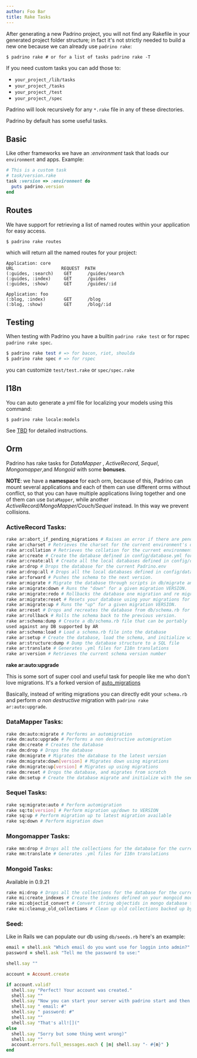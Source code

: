 ```yaml
---
author: Foo Bar
title: Rake Tasks
---
```


After generating a new Padrino project, you will not find any Rakefile in your generated project folder structure; in
fact it's not strictly needed to build a new one because we can already use `padrino rake`:

    $ padrino rake # or for a list of tasks padrino rake -T


If you need custom tasks you can add those to:

- `your_project_/lib/tasks`
- `your_project_/tasks`
- `your_project_/test`
- `your_project_/spec`


Padrino will look recursively for any `*.rake` file in any of these directories.


Padrino by default has some useful tasks.


## Basic

Like other frameworks we have an *:environment* task that loads our `environment` and apps. Example:


```ruby
# This is a custom task
# task/version.rake
task :version => :environment do
  puts padrino.version
end
```


## Routes

We have support for retrieving a list of named routes within your application for easy access.


    $ padrino rake routes


which will return all the named routes for your project:


    Application: core
    URL                  REQUEST  PATH
    (:guides, :search)    GET      /guides/search
    (:guides, :index)     GET      /guides
    (:guides, :show)      GET      /guides/:id

    Application: foo
    (:blog, :index)       GET      /blog
    (:blog, :show)        GET      /blog/:id


## Testing

When testing with Padrino you have a builtin `padrino rake test` or for rspec `padrino rake spec`.


```ruby
$ padrino rake test # => for bacon, riot, shoulda
$ padrino rake spec # => for rspec
```


you can customize `test/test.rake` or `spec/spec.rake`


## I18n

You can auto generate a *yml* file for localizing your models using this command:


    $ padrino rake locale:models


See [TBD]() for detailed instructions.


## Orm

Padrino has rake tasks for *DataMapper* , *ActiveRecord*, *Sequel*, *Mongomapper*,and *Mongoid* with some **bonuses**.


**NOTE**: we have a **namespace** for each orm, because of this, Padrino can mount several applications and each of them
can use different orms without conflict, so that you can have multiple applications living together and one of them can
use `DataMapper`, while another *ActiveRecord/MongoMapper/Couch/Sequel* instead. In this way we prevent collisions.


### ActiveRecord Tasks:

```bash
rake ar:abort_if_pending_migrations # Raises an error if there are pending migrations
rake ar:charset # Retrieves the charset for the current environment's database
rake ar:collation # Retrieves the collation for the current environment's database
rake ar:create # Create the database defined in config/database.yml for the current Padrino.env
rake ar:create:all # Create all the local databases defined in config/database.yml
rake ar:drop # Drops the database for the current Padrino.env
rake ar:drop:all # Drops all the local databases defined in config/database.yml
rake ar:forward # Pushes the schema to the next version.
rake ar:migrate # Migrate the database through scripts in db/migrate and update db/schema.rb by invoking ar:schema:dump. Target specific version with VERSION=x. Turn off output with VERBOSE=false.
rake ar:migrate:down # Runs the "down" for a given migration VERSION.
rake ar:migrate:redo # Rollbacks the database one migration and re migrate up.
rake ar:migrate:reset # Resets your database using your migrations for the current environment
rake ar:migrate:up # Runs the "up" for a given migration VERSION.
rake ar:reset # Drops and recreates the database from db/schema.rb for the current environment and loads the seeds.
rake ar:rollback # Rolls the schema back to the previous version.
rake ar:schema:dump # Create a db/schema.rb file that can be portably
used against any DB supported by AR
rake ar:schema:load # Load a schema.rb file into the database
rake ar:setup # Create the database, load the schema, and initialize with the seed data
rake ar:structure:dump # Dump the database structure to a SQL file
rake ar:translate # Generates .yml files for I18n translations
rake ar:version # Retrieves the current schema version number
```


**rake ar:auto:upgrade**

This is some sort of super cool and useful task for people like me who don't love migrations. It's a forked version of
[auto_migrations](http://github.com/pjhyett/auto_migrations)


Basically, instead of writing migrations you can directly edit your `schema.rb` and perform *a non destructive*
migration with `padrino rake ar:auto:upgrade`.


### DataMapper Tasks:


```bash
rake dm:auto:migrate # Performs an automigration
rake dm:auto:upgrade # Performs a non destructive automigration
rake dm:create # Creates the database
rake dm:drop # Drops the database
rake dm:migrate # Migrates the database to the latest version
rake dm:migrate:down[version] # Migrates down using migrations
rake dm:migrate:up[version] # Migrates up using migrations
rake dm:reset # Drops the database, and migrates from scratch
rake dm:setup # Create the database migrate and initialize with the seed data
```


### Sequel Tasks:

```bash
rake sq:migrate:auto # Perform automigration
rake sq:to[version] # Perform migration up/down to VERSION
rake sq:up # Perform migration up to latest migration available
rake sq:down # Perform migration down
```


### Mongomapper Tasks:

```bash
rake mm:drop # Drops all the collections for the database for the current Padrino.env
rake mm:translate # Generates .yml files for I18n translations
```


### Mongoid Tasks:

Available in 0.9.21


```bash
rake mi:drop # Drops all the collections for the database for the current environment
rake mi:create_indexes # Create the indexes defined on your mongoid models
rake mi:objectid_convert # Convert string objectids in mongo database to ObjectID type
rake mi:cleanup_old_collections # Clean up old collections backed up by objectid_convert
```


### Seed:

Like in Rails we can populate our db using `db/seeds.rb` here's an example:


```ruby
email = shell.ask "Which email do you want use for loggin into admin?"
password = shell.ask "Tell me the password to use:"

shell.say ""

account = Account.create

if account.valid?
  shell.say "Perfect! Your account was created."
  shell.say ""
  shell.say "Now you can start your server with padrino start and then login into /admin with:"
  shell.say " email: #"
  shell.say " password: #"
  shell.say ""
  shell.say "That's all![]("
else
  shell.say "Sorry but some thing went wrong)"
  shell.say ""
  account.errors.full_messages.each { |m| shell.say "- #{m}" }
end
```

